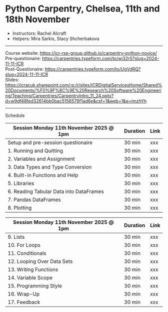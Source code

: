 # Python Carpentry, Chelsea, 11th and 18th November

- Instructors: Rachel Alcraft
- Helpers: Mira Sarkis, Stacy Shcherbakova

---  

Course website: https://icr-rse-group.github.io/carpentry-python-novice/  
Pre-questionaire: https://carpentries.typeform.com/to/wi32rS?slug=2024-11-11-ICR  
Post-Questionaire: https://carpentries.typeform.com/to/UgVdRQ?slug=2024-11-11-ICR  
Slides: https://icracuk.sharepoint.com/:p:/r/sites/ICRDigitalServicesHome/Shared%20Documents/%F0%9F%8C%9E%20Research%20Software%20Engineering/Teaching/Carpentries/CarpentryIntro_11_24.pptx?d=w9df48fed32614bb0bac5156579f1ad6e&csf=1&web=1&e=imzhYh


---  

Schedule

| Session Monday 11th November 2025 @ 1pm | Duration | Link |
| --- | --- | --- |
| Setup and pre-session questionaire | 30 min | xxx |
| 1. Running and Quitting | 30 min | xxx |
| 2. Variables and Assignment | 30 min | xxx |
| 3. Data Types and Type Conversion | 30 min | xxx |
| 4. Built-in Functions and Help | 30 min | xxx |
| 5. Libraries | 30 min | xxx |
| 6. Reading Tabular Data into DataFrames | 30 min | xxx |
| 7. Pandas DataFrames | 30 min | xxx |
| 8. Plotting | 30 min | xxx |

| Session Monday 11th November 2025 @ 1pm | Duration | Link |
| --- | --- | --- |
| 9. Lists | 30 min | xxx |
| 10. For Loops | 30 min | xxx |
| 11. Conditionals | 30 min | xxx |
| 12. Looping Over Data Sets | 30 min | xxx |
| 13. Writing Functions | 30 min | xxx |
| 14. Variable Scope | 30 min | xxx |
| 15. Programming Style | 30 min | xxx |
| 16. Wrap-Up | 30 min | xxx |
| 17. Feedback | 30 min | xxx |



